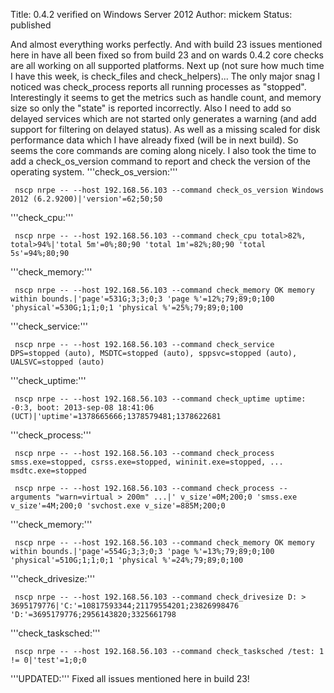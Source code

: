 Title: 0.4.2 verified on Windows Server 2012
Author: mickem
Status: published

And almost everything works perfectly. And with build 23 issues
mentioned here in have all been fixed so from build 23 and on wards
0.4.2 core checks are all working on all supported platforms. Next up
(not sure how much time I have this week, is check\_files and
check\_helpers)... The only major snag I noticed was check\_process
reports all running processes as "stopped". Interestingly it seems to
get the metrics such as handle count, and memory size so only the
"state" is reported incorrectly. Also I need to add so delayed services
which are not started only generates a warning (and add support for
filtering on delayed status). As well as a missing scaled for disk
performance data which I have already fixed (will be in next build). So
seems the core commands are coming along nicely. I also took the time to
add a check\_os\_version command to report and check the version of the
operating system. '''check\_os\_version:'''

     nscp nrpe -- --host 192.168.56.103 --command check_os_version Windows 2012 (6.2.9200)|'version'=62;50;50 

'''check\_cpu:'''

     nscp nrpe -- --host 192.168.56.103 --command check_cpu total>82%, total>94%|'total 5m'=0%;80;90 'total 1m'=82%;80;90 'total 5s'=94%;80;90 

'''check\_memory:'''

     nscp nrpe -- --host 192.168.56.103 --command check_memory OK memory within bounds.|'page'=531G;3;3;0;3 'page %'=12%;79;89;0;100 'physical'=530G;1;1;0;1 'physical %'=25%;79;89;0;100 

'''check\_service:'''

     nscp nrpe -- --host 192.168.56.103 --command check_service DPS=stopped (auto), MSDTC=stopped (auto), sppsvc=stopped (auto), UALSVC=stopped (auto) 

'''check\_uptime:'''

     nscp nrpe -- --host 192.168.56.103 --command check_uptime uptime: -0:3, boot: 2013-sep-08 18:41:06 (UCT)|'uptime'=1378665666;1378579481;1378622681 

'''check\_process:'''

     nscp nrpe -- --host 192.168.56.103 --command check_process smss.exe=stopped, csrss.exe=stopped, wininit.exe=stopped, ... msdtc.exe=stopped 

     nscp nrpe -- --host 192.168.56.103 --command check_process --arguments "warn=virtual > 200m" ...|' v_size'=0M;200;0 'smss.exe v_size'=4M;200;0 'svchost.exe v_size'=885M;200;0 

'''check\_memory:'''

     nscp nrpe -- --host 192.168.56.103 --command check_memory OK memory within bounds.|'page'=554G;3;3;0;3 'page %'=13%;79;89;0;100 'physical'=510G;1;1;0;1 'physical %'=24%;79;89;0;100 

'''check\_drivesize:'''

     nscp nrpe -- --host 192.168.56.103 --command check_drivesize D: > 3695179776|'C:'=10817593344;21179554201;23826998476 'D:'=3695179776;2956143820;3325661798 

'''check\_tasksched:'''

     nscp nrpe -- --host 192.168.56.103 --command check_tasksched /test: 1 != 0|'test'=1;0;0 

'''UPDATED:''' Fixed all issues mentioned here in build 23!

